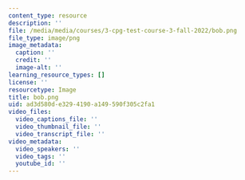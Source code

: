 ```yaml
---
content_type: resource
description: ''
file: /media/media/courses/3-cpg-test-course-3-fall-2022/bob.png
file_type: image/png
image_metadata:
  caption: ''
  credit: ''
  image-alt: ''
learning_resource_types: []
license: ''
resourcetype: Image
title: bob.png
uid: ad3d580d-e329-4190-a149-590f305c2fa1
video_files:
  video_captions_file: ''
  video_thumbnail_file: ''
  video_transcript_file: ''
video_metadata:
  video_speakers: ''
  video_tags: ''
  youtube_id: ''
---
```


